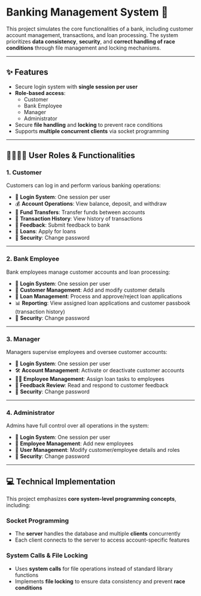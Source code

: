 # Banking Management System 🏦

This project simulates the core functionalities of a bank, including customer account management, transactions, and loan processing. The system prioritizes **data consistency**, **security**, and **correct handling of race conditions** through file management and locking mechanisms.

---

## ✨ Features

- Secure login system with **single session per user**
- **Role-based access**:
  - Customer
  - Bank Employee
  - Manager
  - Administrator
- Secure **file handling** and **locking** to prevent race conditions
- Supports **multiple concurrent clients** via socket programming

---

## 👩‍💻👨‍💻 User Roles & Functionalities

### 1. Customer
Customers can log in and perform various banking operations:
- 🔐 **Login System**: One session per user
- 💰 **Account Operations**: View balance, deposit, and withdraw
- 🔄 **Fund Transfers**: Transfer funds between accounts
- 🧾 **Transaction History**: View history of transactions
- 📝 **Feedback**: Submit feedback to bank
- 💸 **Loans**: Apply for loans
- 🔑 **Security**: Change password

---

### 2. Bank Employee
Bank employees manage customer accounts and loan processing:
- 🔐 **Login System**: One session per user
- 👤 **Customer Management**: Add and modify customer details
- 🏦 **Loan Management**: Process and approve/reject loan applications
- 📊 **Reporting**: View assigned loan applications and customer passbook (transaction history)
- 🔑 **Security**: Change password

---

### 3. Manager
Managers supervise employees and oversee customer accounts:
- 🔐 **Login System**: One session per user
- 🛠️ **Account Management**: Activate or deactivate customer accounts
- 👨‍💼 **Employee Management**: Assign loan tasks to employees
- 📝 **Feedback Review**: Read and respond to customer feedback
- 🔑 **Security**: Change password

---

### 4. Administrator
Admins have full control over all operations in the system:
- 🔐 **Login System**: One session per user
- 👥 **Employee Management**: Add new employees
- 🔧 **User Management**: Modify customer/employee details and roles
- 🔑 **Security**: Change password

---

## 💻 Technical Implementation

This project emphasizes **core system-level programming concepts**, including:

### Socket Programming
- The **server** handles the database and multiple **clients** concurrently
- Each client connects to the server to access account-specific features

### System Calls & File Locking
- Uses **system calls** for file operations instead of standard library functions
- Implements **file locking** to ensure data consistency and prevent **race conditions**
